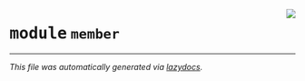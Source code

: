 <!-- markdownlint-disable -->

<a href=".\member#L0"><img align="right" style="float:right;" src="https://img.shields.io/badge/-source-cccccc?style=flat-square"></a>

# <kbd>module</kbd> `member`








---

_This file was automatically generated via [lazydocs](https://github.com/ml-tooling/lazydocs)._
